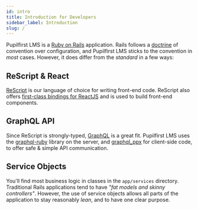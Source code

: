 ```yaml
---
id: intro
title: Introduction for Developers
sidebar_label: Introduction
slug: /
---
```


Pupilfirst LMS is a [Ruby on Rails](https://rubyonrails.org/) application. Rails follows a
[doctrine](https://rubyonrails.org/doctrine) of convention over configuration, and Pupilfirst LMS sticks to the
convention in _most_ cases. However, it does differ from the _standard_ in a few ways:

## ReScript & React

[ReScript](https://rescript-lang.org/) is our language of choice for writing front-end code. ReScript also offers
[first-class bindings for ReactJS](https://rescript-lang.org/docs/react/latest/introduction) and is used to build
front-end components.

## GraphQL API

Since ReScript is strongly-typed, [GraphQL](https://graphql.org/) is a great fit. Pupilfirst LMS uses the [graphql-ruby](https://graphql-ruby.org/)
library on the server, and [graphql_ppx](https://github.com/reasonml-community/graphql_ppx) for client-side code, to
offer safe & simple API communication.

## Service Objects

You'll find most business logic in classes in the `app/services` directory. Traditional Rails applications tend to have
_"fat models and skinny controllers"_. However, the use of service objects allows all parts of the application to stay
reasonably _lean_, and to have one clear purpose.
